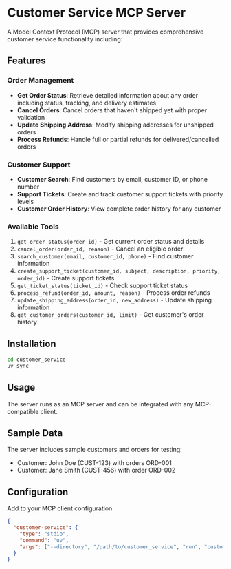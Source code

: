 # Customer Service MCP Server

A Model Context Protocol (MCP) server that provides comprehensive customer service functionality including:

## Features

### Order Management
- **Get Order Status**: Retrieve detailed information about any order including status, tracking, and delivery estimates
- **Cancel Orders**: Cancel orders that haven't shipped yet with proper validation
- **Update Shipping Address**: Modify shipping addresses for unshipped orders
- **Process Refunds**: Handle full or partial refunds for delivered/cancelled orders

### Customer Support
- **Customer Search**: Find customers by email, customer ID, or phone number
- **Support Tickets**: Create and track customer support tickets with priority levels
- **Customer Order History**: View complete order history for any customer

### Available Tools

1. `get_order_status(order_id)` - Get current order status and details
2. `cancel_order(order_id, reason)` - Cancel an eligible order
3. `search_customer(email, customer_id, phone)` - Find customer information
4. `create_support_ticket(customer_id, subject, description, priority, order_id)` - Create support tickets
5. `get_ticket_status(ticket_id)` - Check support ticket status
6. `process_refund(order_id, amount, reason)` - Process order refunds
7. `update_shipping_address(order_id, new_address)` - Update shipping information
8. `get_customer_orders(customer_id, limit)` - Get customer's order history

## Installation

```bash
cd customer_service
uv sync
```

## Usage

The server runs as an MCP server and can be integrated with any MCP-compatible client.

## Sample Data

The server includes sample customers and orders for testing:
- Customer: John Doe (CUST-123) with orders ORD-001
- Customer: Jane Smith (CUST-456) with order ORD-002

## Configuration

Add to your MCP client configuration:

```json
{
  "customer-service": {
    "type": "stdio",
    "command": "uv",
    "args": ["--directory", "/path/to/customer_service", "run", "customer_service.py"]
  }
}
```
